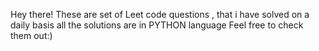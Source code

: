 Hey there!
These are set of Leet code questions , that i have solved on a daily basis
all the solutions are in PYTHON language
Feel free to check them out:)
